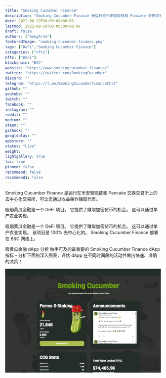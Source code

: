 ```yaml
---
title: "Smoking Cucumber Finance"
description: "Smoking Cucumber Finance 是运行在币安智能链和 Pancake 交换交易所上的去中心化交易所，可让您通过收益耕作赚取代币。"
date: 2022-08-19T00:00:00+08:00
lastmod: 2022-08-19T00:00:00+08:00
draft: false
authors: ["boogArno"]
featuredImage: "smoking-cucumber-finance.png"
tags: ["DeFi","Smoking Cucumber Finance"]
categories: ["nfts"]
nfts: ["DeFi"]
blockchain: "BSC"
website: "https://www.smokingcucumber.finance/"
twitter: "https://twitter.com/SmokingCucumber"
discord: ""
telegram: "https://t.me/SmokingCucumberFinanceChat"
github: ""
youtube: ""
twitch: ""
facebook: ""
instagram: ""
reddit: ""
medium: ""
steam: ""
gitbook: ""
googleplay: ""
appstore: ""
status: "Live"
weight: 
lightgallery: true
toc: true
pinned: false
recommend: false
recommend1: false
---
```

Smoking Cucumber Finance 是运行在币安智能链和 Pancake 交换交易所上的去中心化交易所，可让您通过收益耕作赚取代币。

吸烟黄瓜金融是一个 DeFi 项目。 它提供了赚取加密货币的机会。 这可以通过单产农业实现。

吸烟黄瓜金融是一个 DeFi 项目。 它提供了赚取加密货币的机会。 这可以通过单产农业实现。 该项目是 100% 去中心化的。 Smoking Cucumber Finance 部署在 BSC 网络上。

吸黄瓜金融 dApp 分析
触手可及的最重要的 Smoking Cucumber Finance dApp 指标 - 分析下面的深入图表，评估 dApp 在不同时间段的活动并做出快速、准确的决策！

![smokingcucumberfinance-dapp-defi-bsc-image1_148cf4fa50f8bc15dbe4cace4c11d1d1](smokingcucumberfinance-dapp-defi-bsc-image1_148cf4fa50f8bc15dbe4cace4c11d1d1.png)